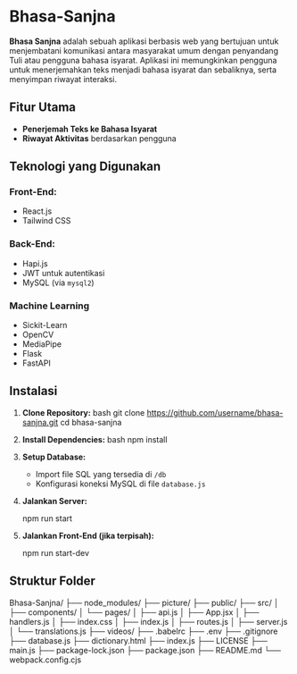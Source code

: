 # Bhasa-Sanjna

**Bhasa Sanjna** adalah sebuah aplikasi berbasis web yang bertujuan untuk menjembatani komunikasi antara masyarakat umum dengan penyandang Tuli atau pengguna bahasa isyarat. Aplikasi ini memungkinkan pengguna untuk menerjemahkan teks menjadi bahasa isyarat dan sebaliknya, serta menyimpan riwayat interaksi.

## Fitur Utama

- **Penerjemah Teks ke Bahasa Isyarat**
- **Riwayat Aktivitas** berdasarkan pengguna


## Teknologi yang Digunakan

### Front-End:
- React.js
- Tailwind CSS

### Back-End:
- Hapi.js
- JWT untuk autentikasi
- MySQL (via `mysql2`)

### Machine Learning
- Sickit-Learn
- OpenCV
- MediaPipe
- Flask
- FastAPI

## Instalasi

1. **Clone Repository:**
   bash
   git clone https://github.com/username/bhasa-sanjna.git
   cd bhasa-sanjna
   

2. **Install Dependencies:**
   bash
   npm install
   

3. **Setup Database:**
   - Import file SQL yang tersedia di `/db`
   - Konfigurasi koneksi MySQL di file `database.js`

4. **Jalankan Server:**
   
   npm run start
   

5. **Jalankan Front-End (jika terpisah):**
  
   npm run start-dev
   

## Struktur Folder

Bhasa-Sanjna/
├── node_modules/
├── picture/
├── public/
├── src/
│   ├── components/
│   └── pages/
│       ├── api.js
│       ├── App.jsx
│       ├── handlers.js
│       ├── index.css
│       ├── index.js
│       ├── routes.js
│       ├── server.js
│       └── translations.js
├── videos/
├── .babelrc
├── .env
├── .gitignore
├── database.js
├── dictionary.html
├── index.js
├── LICENSE
├── main.js
├── package-lock.json
├── package.json
├── README.md
└── webpack.config.cjs
